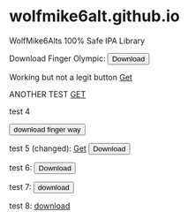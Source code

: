 # wolfmike6alt.github.io
WolfMike6Alts 100% Safe IPA Library

Download Finger Olympic:
<button type="button">Download</button>


Working but not a legit button
<a class="get-btn" href="itms-services://?action=download-manifest&amp;url=https://raw.githubusercontent.com/WolfMike6Alt/wolfmike6alt.github.io/main/app.plist">Get</a>

ANOTHER TEST
<a href="itms-services://?action=download-manifest&amp;url=https://raw.githubusercontent.com/WolfMike6Alt/wolfmike6alt.github.io/main/app.plist" class="get-btn">GET</a>


test 4
<form method="get" action="itms-services://?action=download-manifest&amp;url=https://raw.githubusercontent.com/WolfMike6Alt/wolfmike6alt.github.io/main/app.plist"><button type="submit">download finger way</button></form>


test 5 (changed):
<a class="get-btn" href="itms-services://?action=download-manifest&amp;url=https://raw.githubusercontent.com/WolfMike6Alt/wolfmike6alt.github.io/main/app.plist">Get</a>
<button type="button">Download</button>

test 6:
<button onclick="itms-services://?action=download-manifest&url=https://raw.githubusercontent.com/WolfMike6Alt/FingerWay/main/app.plist">Download</button>

test 7:
<button onclick="document.location='https://raw.githubusercontent.com/WolfMike6Alt/FingerWay/main/Finger%20Way.ipa">download</button>

test 8:
<a href="https://raw.githubusercontent.com/WolfMike6Alt/FingerWay/main/Finger%20Way.ipa">download</a>
